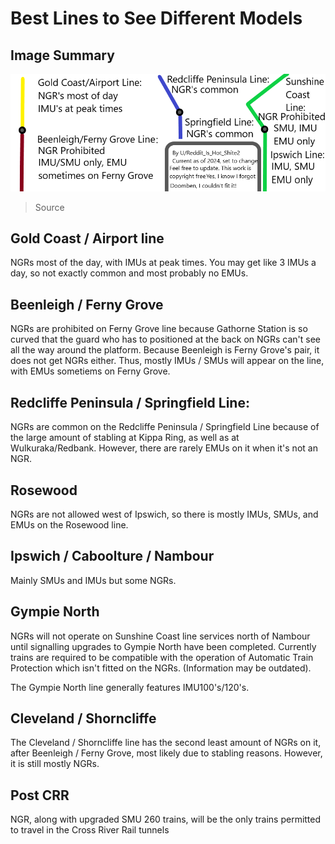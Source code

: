# Best Lines to See Different Models

## Image Summary
![Train Guide](../media/train_guide.png)
> Source

## Gold Coast / Airport line

NGRs most of the day, with IMUs at peak times. You may get like 3 IMUs a day, so not exactly common and most probably no EMUs.

## Beenleigh / Ferny Grove

NGRs are prohibited on Ferny Grove line because Gathorne Station is so curved that the guard who has to positioned at the back on NGRs can't see all the way around the platform. Because Beenleigh is Ferny Grove's pair, it does not get NGRs either. Thus, mostly IMUs / SMUs will appear on the line, with EMUs sometiems on Ferny Grove.

## Redcliffe Peninsula / Springfield Line:

NGRs are common on the Redcliffe Peninsula / Springfield Line because of the large amount of stabling at Kippa Ring, as well as at Wulkuraka/Redbank. However, there are rarely EMUs on it when it's not an NGR.

## Rosewood

NGRs are not allowed west of Ipswich, so there is mostly IMUs, SMUs, and EMUs on the Rosewood line.

## Ipswich / Caboolture / Nambour
Mainly SMUs and IMUs but some NGRs.

## Gympie North

NGRs will not operate on Sunshine Coast line services north of Nambour until signalling upgrades to Gympie North have been completed. Currently trains are required to be compatible with the operation of Automatic Train Protection which isn't fitted on the NGRs. (Information may be outdated).

The Gympie North line generally features IMU100's/120's.

## Cleveland / Shorncliffe
The Cleveland / Shorncliffe line has the second least amount of NGRs on it, after Beenleigh / Ferny Grove, most likely due to stabling reasons. However, it is still mostly NGRs. 

## Post CRR

NGR, along with upgraded SMU 260 trains, will be the only trains permitted to travel in the Cross River Rail tunnels